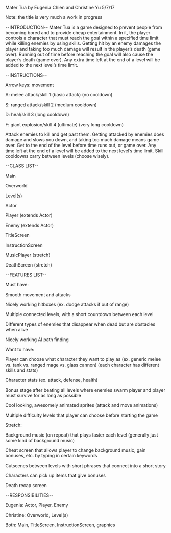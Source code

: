 Mater Tua by Eugenia Chien and Christine Yu
5/7/17

Note: the title is very much a work in progress


--INTRODUCTION--
Mater Tua is a game designed to prevent people from becoming bored and to provide cheap entertainment. In it, the player controls a character that must reach the goal within a specified time limit while killing enemies by using skills. Getting hit by an enemy damages the player and taking too much damage will result in the player’s death (game over). Running out of time before reaching the goal will also cause the player’s death (game over). Any extra time left at the end of a level will be added to the next level’s time limit.


--INSTRUCTIONS--

Arrow keys: movement

A: melee attack/skill 1 (basic attack) (no cooldown)

S: ranged attack/skill 2 (medium cooldown)

D: heal/skill 3 (long cooldown)

F: giant explosion/skill 4 (ultimate) (very long cooldown)

Attack enemies to kill and get past them. Getting attacked by enemies does damage and slows you down, and taking too much damage means game over. Get to the end of the level before time runs out, or game over. Any time left at the end of a level will be added to the next level’s time limit. Skill cooldowns carry between levels (choose wisely).


--CLASS LIST--

Main

Overworld

Level(s)

Actor

Player (extends Actor)

Enemy (extends Actor)

TitleScreen

InstructionScreen

MusicPlayer (stretch)

DeathScreen (stretch)


--FEATURES LIST--

Must have:

Smooth movement and attacks

Nicely working hitboxes (ex. dodge attacks if out of range)

Multiple connected levels, with a short countdown between each level

Different types of enemies that disappear when dead but are obstacles when alive

Nicely working AI path finding 


Want to have:

Player can choose what character they want to play as (ex. generic melee vs. tank vs. ranged mage vs. glass cannon) (each character has different skills and stats)

Character stats (ex. attack, defense, health)

Bonus stage after beating all levels where enemies swarm player and player must survive for as long as possible

Cool looking, awesomely animated sprites (attack and move animations)

Multiple difficulty levels that player can choose before starting the game

Stretch:

Background music (on repeat) that plays faster each level (generally just some kind of background music)

Cheat screen that allows player to change background music, gain bonuses, etc. by typing in certain keywords

Cutscenes between levels with short phrases that connect into a short story

Characters can pick up items that give bonuses

Death recap screen

--RESPONSIBILITIES--

Eugenia: Actor, Player, Enemy

Christine: Overworld, Level(s)

Both: Main, TitleScreen, InstructionScreen, graphics

